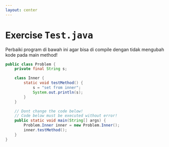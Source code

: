 ```yaml
---
layout: center
---
```


# Exercise <kbd><span class='text-teal'>Test.java</span></kbd>

<div class="grid grid-cols-1 gap-2">

<div class="text-sm">

Perbaiki program di bawah ini agar bisa di compile dengan tidak mengubah kode pada main method!

</div>

<div>

```java
public class Problem {
    private final String s;

    class Inner {
        static void testMethod() {
            s = "set from inner";
            System.out.println(s);
        }
    }

    // Dont change the code below!
    // Code below must be executed without error!
    public static void main(String[] args) {
        Problem.Inner inner = new Problem.Inner();
        inner.testMethod();
    }
}
```

</div>

</div>
